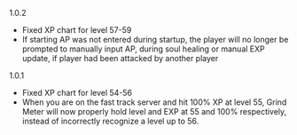 1.0.2
* Fixed XP chart for level 57-59
* If starting AP was not entered during startup, the player will no longer be prompted to manually input AP, during soul healing or manual EXP update, if player had been attacked by another player

1.0.1

* Fixed XP chart for level 54-56
* When you are on the fast track server and hit 100% XP at level 55, Grind Meter will now properly hold level and EXP at 55 and 100% respectively, instead of incorrectly recognize a level up to 56.